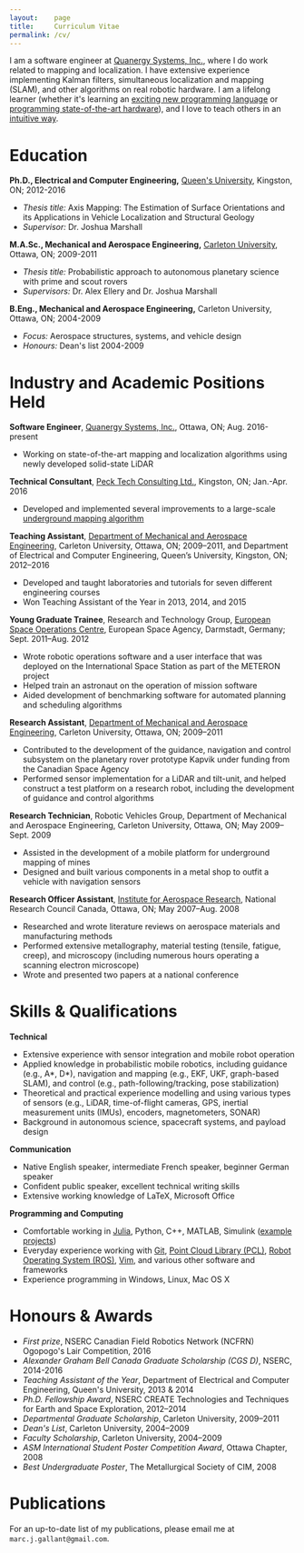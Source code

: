 ```yaml
---
layout:    page
title:     Curriculum Vitae
permalink: /cv/
---
```

I am a software engineer at [Quanergy Systems, Inc.](http://www.quanergy.com), where I do work related to mapping and localization. I have extensive experience implementing Kalman filters, simultaneous localization and mapping (SLAM), and other algorithms on real robotic hardware. I am a lifelong learner (whether it's learning an [exciting new programming language](http://julialang.org) or [programming state-of-the-art hardware](https://www.google.com/atap/project-tango/)), and I love to teach others in an [intuitive way](/2015/10/14/how-i-learn/).

# Education

**Ph.D., Electrical and Computer Engineering,** [Queen's University](http://www.queensu.ca), Kingston, ON; 2012-2016

* *Thesis title:* Axis Mapping: The Estimation of Surface Orientations and its Applications in Vehicle Localization and Structural Geology
* *Supervisor:* Dr. Joshua Marshall

**M.A.Sc., Mechanical and Aerospace Engineering,** [Carleton University](http://www.carleton.ca), Ottawa, ON; 2009-2011

* *Thesis title:* Probabilistic approach to autonomous planetary science with prime and scout rovers
* *Supervisors:* Dr. Alex Ellery and Dr. Joshua Marshall

**B.Eng., Mechanical and Aerospace Engineering,** Carleton University, Ottawa, ON; 2004-2009

* *Focus:* Aerospace structures, systems, and vehicle design
* *Honours:* Dean's list 2004-2009

# Industry and Academic Positions Held

**Software Engineer**, [Quanergy Systems, Inc.](http://www.quanergy.com), Ottawa, ON; Aug. 2016-present

* Working on state-of-the-art mapping and localization algorithms using newly developed solid-state LiDAR

**Technical Consultant**, [Peck Tech Consulting Ltd.](http://pecktech.ca), Kingston, ON; Jan.-Apr. 2016

* Developed and implemented several improvements to a large-scale [underground mapping algorithm](http://ugpsrapidmapper.com)

**Teaching Assistant**, [Department of Mechanical and Aerospace Engineering](https://carleton.ca/mae/), Carleton University, Ottawa, ON; 2009–2011, and Department of Electrical and Computer Engineering, Queen’s University, Kingston, ON; 2012–2016

* Developed and taught laboratories and tutorials for seven different engineering courses
* Won Teaching Assistant of the Year in 2013, 2014, and 2015

**Young Graduate Trainee**, Research and Technology Group, [European Space Operations Centre](http://www.esa.int/About_Us/ESOC), European Space Agency, Darmstadt, Germany; Sept. 2011–Aug. 2012

* Wrote robotic operations software and a user interface that was deployed on the International Space Station as part of the METERON project
* Helped train an astronaut on the operation of mission software
* Aided development of benchmarking software for automated planning and scheduling algorithms

**Research Assistant**, [Department of Mechanical and Aerospace Engineering](https://carleton.ca/mae/), Carleton University, Ottawa, ON; 2009–2011

* Contributed to the development of the guidance, navigation and control subsystem on the planetary rover prototype Kapvik under funding from the Canadian Space Agency 
* Performed sensor implementation for a LiDAR and tilt-unit, and helped construct a test platform on a research robot, including the development of guidance and control algorithms 

**Research Technician**, Robotic Vehicles Group, Department of Mechanical and Aerospace Engineering, Carleton University, Ottawa, ON; May 2009–Sept. 2009

* Assisted in the development of a mobile platform for underground mapping of mines
* Designed and built various components in a metal shop to outfit a vehicle with navigation sensors

**Research Officer Assistant**, [Institute for Aerospace Research](http://www.nrc-cnrc.gc.ca/eng/rd/aerospace/index.html), National Research Council Canada, Ottawa, ON; May 2007–Aug. 2008

* Researched and wrote literature reviews on aerospace materials and manufacturing methods
* Performed extensive metallography, material testing (tensile, fatigue, creep), and microscopy (including numerous hours operating a scanning electron microscope)
* Wrote and presented two papers at a national conference

# Skills & Qualifications

**Technical**

* Extensive experience with sensor integration and mobile robot operation
* Applied knowledge in probabilistic mobile robotics, including guidance (e.g., A\*, D\*), navigation and mapping (e.g., EKF, UKF, graph-based SLAM), and control (e.g., path-following/tracking, pose stabilization)
* Theoretical and practical experience modelling and using various types of sensors (e.g., LiDAR, time-of-flight cameras, GPS, inertial measurement units (IMUs), encoders, magnetometers, SONAR)
* Background in autonomous science, spacecraft systems, and payload design

**Communication**

* Native English speaker, intermediate French speaker, beginner German speaker
* Confident public speaker, excellent technical writing skills
* Extensive working knowledge of LaTeX, Microsoft Office

**Programming and Computing**

* Comfortable working in [Julia](http://julialang.org), Python, C++, MATLAB, Simulink ([example projects](https://github.com/kam3k))
* Everyday experience working with [Git](https://git-scm.com), [Point Cloud Library (PCL)](http://pointclouds.org), [Robot Operating System (ROS)](http://www.ros.org), [Vim](http://www.vim.org), and various other software and frameworks 
* Experience programming in Windows, Linux, Mac OS X

# Honours & Awards

* *First prize*, NSERC Canadian Field Robotics Network (NCFRN) Ogopogo's Lair Competition, 2016
* *Alexander Graham Bell Canada Graduate Scholarship (CGS D)*, NSERC, 2014-2016
* *Teaching Assistant of the Year*, Department of Electrical and Computer Engineering, Queen's University, 2013 & 2014
* *Ph.D. Fellowship Award*, NSERC CREATE Technologies and Techniques for Earth and Space Exploration, 2012–2014
* *Departmental Graduate Scholarship*, Carleton University, 2009–2011
* *Dean's List*, Carleton University, 2004–2009
* *Faculty Scholarship*, Carleton University, 2004–2009
* *ASM International Student Poster Competition Award*, Ottawa Chapter, 2008
* *Best Undergraduate Poster*, The Metallurgical Society of CIM, 2008

# Publications
For an up-to-date list of my publications, please email me at `marc.j.gallant@gmail.com`.
